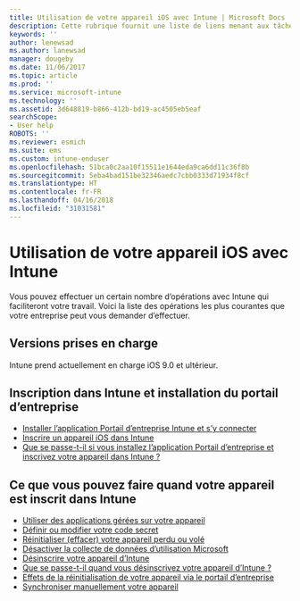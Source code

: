 ```yaml
---
title: Utilisation de votre appareil iOS avec Intune | Microsoft Docs
description: Cette rubrique fournit une liste de liens menant aux tâches que vous pouvez effectuer sur votre appareil mobile iOS quand il est inscrit sur Intune.
keywords: ''
author: lenewsad
ms.author: lanewsad
manager: dougeby
ms.date: 11/06/2017
ms.topic: article
ms.prod: ''
ms.service: microsoft-intune
ms.technology: ''
ms.assetid: 3d648819-b866-412b-bd19-ac4505eb5eaf
searchScope:
- User help
ROBOTS: ''
ms.reviewer: esmich
ms.suite: ems
ms.custom: intune-enduser
ms.openlocfilehash: 51bca0c2aa10f15511e1644eda9ca6dd11c36f8b
ms.sourcegitcommit: 5eba4bad151be32346aedc7cbb0333d71934f8cf
ms.translationtype: HT
ms.contentlocale: fr-FR
ms.lasthandoff: 04/16/2018
ms.locfileid: "31031581"
---
```

# <a name="using-your-ios-device-with-intune"></a>Utilisation de votre appareil iOS avec Intune

Vous pouvez effectuer un certain nombre d’opérations avec Intune qui faciliteront votre travail. Voici la liste des opérations les plus courantes que votre entreprise peut vous demander d’effectuer.

## <a name="supported-versions"></a>Versions prises en charge

Intune prend actuellement en charge iOS 9.0 et ultérieur.

## <a name="enrolling-into-intune-and-installing-the-company-portal"></a>Inscription dans Intune et installation du portail d’entreprise

- [Installer l’application Portail d’entreprise Intune et s’y connecter](install-and-sign-in-to-the-intune-company-portal-app-ios.md)
- [Inscrire un appareil iOS dans Intune](enroll-your-device-in-intune-ios.md)
- [Que se passe-t-il si vous installez l’application Portail d’entreprise et inscrivez votre appareil dans Intune ?](what-happens-if-you-install-the-Company-Portal-app-and-enroll-your-device-in-intune-ios.md)

## <a name="things-you-can-do-when-your-device-is-enrolled-in-intune"></a>Ce que vous pouvez faire quand votre appareil est inscrit dans Intune

- [Utiliser des applications gérées sur votre appareil](use-managed-apps-on-your-device-ios.md)
- [Définir ou modifier votre code secret](set-or-change-your-passcode-ios.md)
  <!--- [Reset (erase) your lost or stolen device](reset-erase-your-lost-or-stolen-device-ios.md) -->
- [Réinitialiser (effacer) votre appareil perdu ou volé](reset-erase-your-device-cpwebsite.md)
- [Désactiver la collecte de données d’utilisation Microsoft](turn-off-microsoft-usage-data-collection-ios.md)
- [Désinscrire votre appareil d’Intune](unenroll-your-device-from-intune-ios.md)
- [Que se passe-t-il quand vous désinscrivez votre appareil d’Intune ?](what-happens-if-you-unenroll-your-device-from-intune-ios.md)
- [Effets de la réinitialisation de votre appareil via le portail d’entreprise](what-happens-if-you-reset-your-device-using-the-company-portal-ios.md)
- [Synchroniser manuellement votre appareil](sync-your-device-manually-ios.md)
